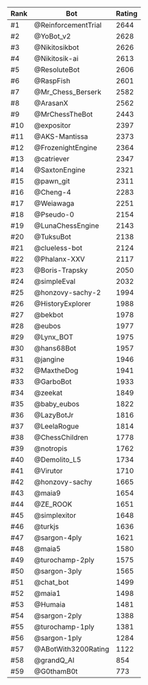 Rank|Bot|Rating
---|---|---
#1|@ReinforcementTrial|2644
#2|@YoBot_v2|2628
#3|@Nikitosikbot|2626
#4|@Nikitosik-ai|2613
#5|@ResoluteBot|2606
#6|@RaspFish|2601
#7|@Mr_Chess_Berserk|2582
#8|@ArasanX|2562
#9|@MrChessTheBot|2443
#10|@expositor|2397
#11|@AKS-Mantissa|2373
#12|@FrozenightEngine|2364
#13|@catriever|2347
#14|@SaxtonEngine|2321
#15|@pawn_git|2311
#16|@Cheng-4|2283
#17|@Weiawaga|2251
#18|@Pseudo-0|2154
#19|@LunaChessEngine|2143
#20|@TuksuBot|2138
#21|@clueless-bot|2124
#22|@Phalanx-XXV|2117
#23|@Boris-Trapsky|2050
#24|@simpleEval|2032
#25|@honzovy-sachy-2|1994
#26|@HistoryExplorer|1988
#27|@bekbot|1978
#28|@eubos|1977
#29|@Lynx_BOT|1975
#30|@hans68Bot|1957
#31|@jangine|1946
#32|@MaxtheDog|1941
#33|@GarboBot|1933
#34|@zeekat|1849
#35|@baby_eubos|1822
#36|@LazyBotJr|1816
#37|@LeelaRogue|1814
#38|@ChessChildren|1778
#39|@notropis|1762
#40|@Demolito_L5|1734
#41|@Virutor|1710
#42|@honzovy-sachy|1665
#43|@maia9|1654
#44|@ZE_ROOK|1651
#45|@simplexitor|1648
#46|@turkjs|1636
#47|@sargon-4ply|1621
#48|@maia5|1580
#49|@turochamp-2ply|1575
#50|@sargon-3ply|1565
#51|@chat_bot|1499
#52|@maia1|1498
#53|@Humaia|1481
#54|@sargon-2ply|1388
#55|@turochamp-1ply|1381
#56|@sargon-1ply|1284
#57|@ABotWith3200Rating|1122
#58|@grandQ_AI|854
#59|@G0thamB0t|773
